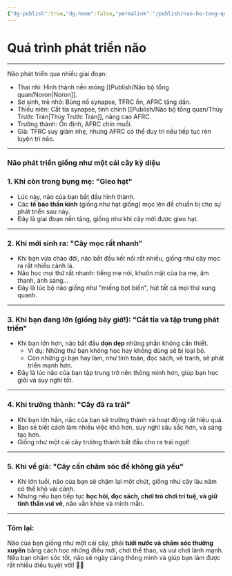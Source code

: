 ```yaml
---
{"dg-publish":true,"dg-home":false,"permalink":"/publish/nao-bo-tong-quan/qua-trinh-phat-trien-nao/","dgPassFrontmatter":true,"noteIcon":"","updated":"2025-01-12T15:19:56.726+07:00"}
---
```


# Quá trình phát triển não
---

Não phát triển qua nhiều giai đoạn:  
- Thai nhi: Hình thành nền móng [[Publish/Não bộ tổng quan/Noron\|Noron]].
- Sơ sinh, trẻ nhỏ: Bùng nổ synapse, TFRC ổn, AFRC tăng dần.
- Thiếu niên: Cắt tỉa synapse, tinh chỉnh [[Publish/Não bộ tổng quan/Thùy Trước Trán\|Thùy Trước Trán]], nâng cao AFRC.
- Trưởng thành: Ổn định, AFRC chín muồi.
- Già: TFRC suy giảm nhẹ, nhưng AFRC có thể duy trì nếu tiếp tục rèn luyện trí não.
---
### **Não phát triển giống như một cái cây kỳ diệu**

### **1. Khi còn trong bụng mẹ: "Gieo hạt"**

- Lúc này, não của bạn bắt đầu hình thành.
- Các **tế bào thần kinh** (giống như hạt giống) mọc lên để chuẩn bị cho sự phát triển sau này.
- Đây là giai đoạn nền tảng, giống như khi cây mới được gieo hạt.

---

### **2. Khi mới sinh ra: "Cây mọc rất nhanh"**

- Khi bạn vừa chào đời, não bắt đầu kết nối rất nhiều, giống như cây mọc ra rất nhiều cành lá.
- Não học mọi thứ rất nhanh: tiếng mẹ nói, khuôn mặt của ba mẹ, âm thanh, ánh sáng...
- Đây là lúc bộ não giống như "miếng bọt biển", hút tất cả mọi thứ xung quanh.

---

### **3. Khi bạn đang lớn (giống bây giờ!): "Cắt tỉa và tập trung phát triển"**

- Khi bạn lớn hơn, não bắt đầu **dọn dẹp** những phần không cần thiết.
    - Ví dụ: Những thứ bạn không học hay không dùng sẽ bị loại bỏ.
    - Còn những gì bạn hay làm, như tính toán, đọc sách, vẽ tranh, sẽ phát triển mạnh hơn.
- Đây là lúc não của bạn tập trung trở nên thông minh hơn, giúp bạn học giỏi và suy nghĩ tốt.

---

### **4. Khi trưởng thành: "Cây đã ra trái"**

- Khi bạn lớn hẳn, não của bạn sẽ trưởng thành và hoạt động rất hiệu quả.
- Bạn sẽ biết cách làm nhiều việc khó hơn, suy nghĩ sâu sắc hơn, và sáng tạo hơn.
- Giống như một cái cây trưởng thành bắt đầu cho ra trái ngọt!

---

### **5. Khi về già: "Cây cần chăm sóc để không già yếu"**

- Khi lớn tuổi, não của bạn sẽ chậm lại một chút, giống như cây lâu năm có thể khô vài cành.
- Nhưng nếu bạn tiếp tục **học hỏi, đọc sách, chơi trò chơi trí tuệ, và giữ tinh thần vui vẻ**, não vẫn khỏe và minh mẫn.

---

### **Tóm lại:**

Não của bạn giống như một cái cây, phải **tưới nước và chăm sóc thường xuyên** bằng cách học những điều mới, chơi thể thao, và vui chơi lành mạnh. Nếu bạn chăm sóc tốt, não sẽ ngày càng thông minh và giúp bạn làm được rất nhiều điều tuyệt vời! 🌳✨
